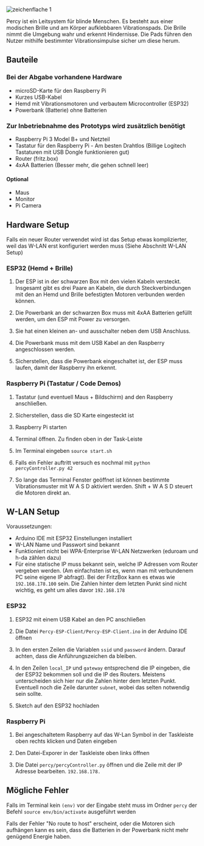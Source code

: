 ![zeichenflache 1](https://user-images.githubusercontent.com/33021996/50771728-b781c500-128b-11e9-9991-d5bf7b0f7c51.png)

Percy ist ein Leitsystem für blinde Menschen. Es besteht aus einer modischen Brille und am Körper aufklebbaren Vibrationspads. Die Brille nimmt die Umgebung wahr und erkennt Hindernisse. Die Pads führen den Nutzer mithilfe bestimmter Vibrationsimpulse sicher um diese herum.



## Bauteile

### Bei der Abgabe vorhandene Hardware
* microSD-Karte für den Raspberry Pi
* Kurzes USB-Kabel 
* Hemd mit Vibrationsmotoren und verbautem Microcontroller (ESP32)
* Powerbank (Batterie) ohne Batterien

### Zur Inbetriebnahme des Prototyps wird zusätzlich benötigt
* Raspberry Pi 3 Model B+ und Netzteil
* Tastatur für den Raspberry Pi - Am besten Drahtlos (Billige Logitech Tastaturen mit USB Dongle funktionieren gut)
* Router (fritz.box)
* 4xAA Batterien (Besser mehr, die gehen schnell leer)

#### Optional
* Maus
* Monitor
* Pi Camera


## Hardware Setup
Falls ein neuer Router verwendet wird ist das Setup etwas komplizierter, weil das W-LAN erst konfiguriert werden muss (Siehe Abschnitt W-LAN Setup)

### ESP32 (Hemd + Brille)
1. Der ESP ist in der schwarzen Box mit den vielen Kabeln versteckt. Insgesamt gibt es drei Paare an Kabeln, die durch Steckverbindungen mit den an Hemd und Brille befestigten Motoren verbunden werden können.

2. Die Powerbank an der schwarzen Box muss mit 4xAA Batterien gefüllt werden, um den ESP mit Power zu versorgen.

3. Sie hat einen kleinen an- und ausschalter neben dem USB Anschluss.

4. Die Powerbank muss mit dem USB Kabel an den Raspberry angeschlossen werden.

5. Sicherstellen, dass die Powerbank eingeschaltet ist, der ESP muss laufen, damit der Raspberry ihn erkennt.

### Raspberry Pi (Tastatur / Code Demos)
1. Tastatur (und eventuell Maus + Bildschirm) and den Raspberry anschließen.

2. Sicherstellen, dass die SD Karte eingesteckt ist

3. Raspberry Pi starten

4. Terminal öffnen. Zu finden oben in der Task-Leiste

5. Im Terminal eingeben `source start.sh`

6. Falls ein Fehler auftritt versuch es nochmal mit `python percyController.py 42`

7. So lange das Terminal Fenster geöffnet ist können bestimmte Vibrationsmuster mit W A S D aktiviert werden. Shift + W A S D steuert die Motoren direkt an.

## W-LAN Setup
Voraussetzungen:
* Arduino IDE mit ESP32 Einstellungen installiert
* W-LAN Name und Passwort sind bekannt
* Funktioniert nicht bei WPA-Enterprise W-LAN Netzwerken (eduroam und h-da zählen dazu)
* Für eine statische IP muss bekannt sein, welche IP Adressen vom Router vergeben werden. (Am einfachsten ist es, wenn man mit verbundenem PC seine eigene IP abfragt). Bei der FritzBox kann es etwas wie `192.168.178.100` sein. Die Zahlen hinter dem letzten Punkt sind nicht wichtig, es geht um alles davor `192.168.178`

### ESP32
1. ESP32 mit einem USB Kabel an den PC anschließen

2. Die Datei `Percy-ESP-Client/Percy-ESP-Client.ino` in der Arduino IDE öffnen

3. In den ersten Zeilen die Variablen `ssid` und `password` ändern. Darauf achten, dass die Anführungszeichen da bleiben.

4. In den Zeilen `local_IP` und `gateway` entsprechend die IP eingeben, die der ESP32 bekommen soll und die IP des Routers. Meistens unterscheiden sich hier nur die Zahlen hinter dem letzten Punkt. Eventuell noch die Zeile darunter `subnet`, wobei das selten notwendig sein sollte.

5. Sketch auf den ESP32 hochladen

### Raspberry Pi
1. Bei angeschaltetem Raspberry auf das W-Lan Symbol in der Taskleiste oben rechts klicken und Daten eingeben

2. Den Datei-Exporer in der Taskleiste oben links öffnen

3. Die Datei `percy/percyController.py` öffnen und die Zeile mit der IP Adresse bearbeiten. `192.168.178.`

## Mögliche Fehler

Falls im Terminal kein `(env)` vor der Eingabe steht muss im Ordner `percy` der Befehl `source env/bin/activate` ausgeführt werden

Falls der Fehler "No route to host" erscheint, oder die Motoren sich aufhängen kann es sein, dass die Batterien in der Powerbank nicht mehr genügend Energie haben.
